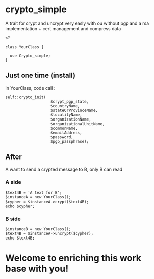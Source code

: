 # crypto_simple

A trait for crypt and uncrypt very easly with ou without pgp and a rsa implementation + cert management and compress data

```
<?

class YourClass {

  use Crypto_simple;
}
```

## Just one time (install)
in YourClass, code call :
```
self::crypto_init(
                    $crypt_pgp_state,
                    $countryName,
                    $stateOrProvinceName,
                    $localityName,
                    $organizationName,
                    $organizationalUnitName,
                    $commonName,
                    $emailAddress,
                    $password,
                    $pgp_passphrase); 
```
## After

A want to send a crypted message to B, only B can read

### A side
```
$text4B = 'A text for B';
$instanceA = new YourClass();
$cypher = $instanceA->crypt($text4B);
echo $cypher;
```
### B side
```
$instanceB = new YourClass();
$text4B = $instanceA->uncrypt($cypher);
echo $text4B;
```

# Welcome to enriching this work base with you!

